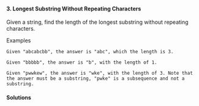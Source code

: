 #### 3. Longest Substring Without Repeating Characters

Given a string, find the length of the longest substring without repeating characters.

Examples

~~~
Given "abcabcbb", the answer is "abc", which the length is 3.

Given "bbbbb", the answer is "b", with the length of 1.

Given "pwwkew", the answer is "wke", with the length of 3. Note that the answer must be a substring, "pwke" is a subsequence and not a substring.
~~~

#### Solutions

